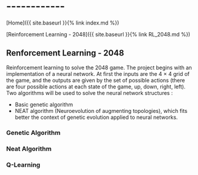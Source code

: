 # ------------

[Home]({{ site.baseurl }}{% link index.md %})

[Reinforcement Learning - 2048]({{ site.baseurl }}{% link RL_2048.md %})

## Renforcement Learning - 2048

Reinforcement learning to solve the 2048 game. The project begins with an implementation of a neural network. At first the inputs are the 4 $\times$ 4 grid of the game, and the outputs are given by the set of possible actions (there are four possible actions at each state of the game, up, down, right, left).
Two algorithms will be used to solve the neural network structures : 
- Basic genetic algorithm
- NEAT algorithm (Neuroevolution of augmenting topologies), which fits better the context of genetic evolution applied to neural networks.


### Genetic Algorithm

### Neat Algorithm

### Q-Learning